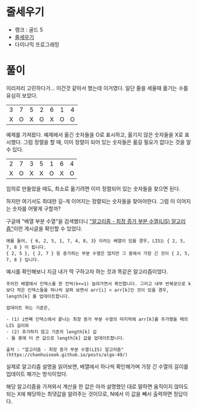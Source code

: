# 줄세우기

- 랭크 : 골드 5
- [줄세우기](https://www.acmicpc.net/problem/2631)
- 다이나믹 프로그래밍

# 풀이

이리저리 고민하다가... 이건것 같아서 했는데 이거였다. 일단 줄을 세울때 옮기는 수를 유심히 보았다.

||||||||
|:---:|:---:|:---:|:---:|:---:|:---:|:---:|
|3|7|5|2|6|1|4|
|X|O|X|O|X|O|O|

예제를 가져왔다. 예제에서 옮긴 숫자들을 O로 표시하고, 옮기지 않은 숫자들을 X로 표시했다. 그럼 정렬을 할 때, 이미 정렬이 되어 있는 숫자들은 옮길 필요가 없다는 것을 알 수 있다.

||||||||
|:---:|:---:|:---:|:---:|:---:|:---:|:---:|
|2|7|3|5|1|6|4|
|X|O|X|X|O|X|O|

임의로 만들었을 때도, 최소로 옮기려면 이미 정렬되어 있는 숫자들을 찾으면 된다.

하지만 여기서도 최대한 길-게 이어지는 정렬되는 숫자들을 찾아야한다. 그럼 이 이어지는 숫자를 어떻게 구할까?

구글에 "배열 부분 수열"을 검색했더니 ["알고리즘 - 최장 증가 부분 수열(LIS) 알고리즘"](https://chanhuiseok.github.io/posts/algo-49/)이런 게시글을 확인할 수 있었다.

```
예를 들어, { 6, 2, 5, 1, 7, 4, 8, 3} 이라는 배열이 있을 경우, LIS는 { 2, 5, 7, 8 } 이 됩니다.
{ 2, 5 }, { 2, 7 } 등 증가하는 부분 수열은 많지만 그 중에서 가장 긴 것이 { 2, 5, 7, 8 } 입니다.
```

예시를 확인해보니 지금 내가 딱 구하고자 하는 것과 똑같은 알고리즘이었다.

```
주어진 배열에서 인덱스를 한 칸씩(k+=1) 늘려가면서 확인합니다. 그리고 내부 반복문으로 k보다 작은 인덱스들을 하나씩 살펴 보면서 arr[i] < arr[k]인 것이 있을 경우, length[k] 를 업데이트합니다.

업데이트 하는 기준은,

- (1) i번째 인덱스에서 끝나는 최장 증가 부분 수열의 마지막에 arr[k]를 추가했을 때의 LIS 길이와
- (2) 추가하지 않고 기존의 length[k] 값
- 둘 중에 더 큰 값으로 length[k] 값을 업데이트합니다.

출처 : "알고리즘 - 최장 증가 부분 수열(LIS) 알고리즘" (https://chanhuiseok.github.io/posts/algo-49/)
```

실제로 알고리즘 설명을 읽어보면, 배열에서 하나씩 확인해가며 가장 긴 수열의 길이를 업데이트 해가는 방식이었다.

해당 알고리즘을 가져와서 계산을 한 값은 아까 설명했던 대로 말하면 움직이지 않아도 되는 X에 해당하는 최댓값을 알려주는 것이므로, N에서 이 값을 빼서 출력하면 정답이다.